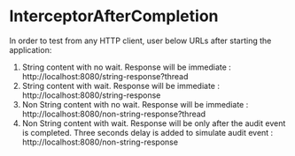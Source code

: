 # InterceptorAfterCompletion

In order to test from any HTTP client, user below URLs after starting the application:

1. String content with no wait. Response will be immediate : http://localhost:8080/string-response?thread
2. String content with wait. Response will be immediate : http://localhost:8080/string-response
3. Non String content with no wait. Response will be immediate : http://localhost:8080/non-string-response?thread
4. Non String content with wait. Response will be only after the audit event is completed. Three seconds delay is added to simulate audit event : http://localhost:8080/non-string-response
